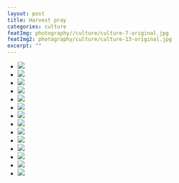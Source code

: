 ```yaml
---
layout: post
title: Harvest pray
categories: culture
featImg: photography//culture/culture-7-original.jpg
featImg2: photography/culture/culture-13-original.jpg
excerpt: ""
---
```

<div id="scroll2" float="left">
    <ul>
      <li><img src="{{ site.baseurl }}/assets/photography/culture/culture-7-original.jpg"></li>
      <li><img src="{{ site.baseurl }}/assets/photography/culture/culture-8-original.jpg"></li>
      <li><img src="{{ site.baseurl }}/assets/photography/culture/culture-9-original.jpg"></li>
      <li><img src="{{ site.baseurl }}/assets/photography/culture/culture-10-original.jpg"></li>
      <li><img src="{{ site.baseurl }}/assets/photography/culture/culture-11-original.jpg"></li>
      <li><img src="{{ site.baseurl }}/assets/photography/culture/culture-12-original.jpg"></li>
      <li><img src="{{ site.baseurl }}/assets/photography/culture/culture-13-original.jpg"></li>
      <li><img src="{{ site.baseurl }}/assets/photography/culture/culture-14-original.jpg"></li>
      <li><img src="{{ site.baseurl }}/assets/photography/culture/culture-6-original.jpg"></li>
      <li><img src="{{ site.baseurl }}/assets/photography/culture/culture-16-original.jpg"></li>
      <li><img src="{{ site.baseurl }}/assets/photography/culture/culture-15-original.jpg"></li>
      <li><img src="{{ site.baseurl }}/assets/photography/culture/culture-17-original.jpg"></li>
      <li><img src="{{ site.baseurl }}/assets/photography/culture/culture-18-original.jpg"></li>
      <li><img src="{{ site.baseurl }}/assets/photography/culture/culture-19-original.jpg"></li>
    </ul>
</div>
